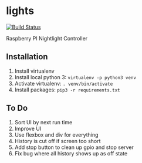 # lights
[![Build Status](https://travis-ci.org/Weizilla/lights.svg?branch=master)](https://travis-ci.org/Weizilla/lights)

Raspberry PI Nightlight Controller

## Installation
1. Install virtualenv
2. Install local python 3: `virtualenv -p python3 venv`
3. Activate virtualenv: `. venv/bin/activate`
4. Install packages: `pip3 -r requirements.txt`

## To Do
1. Sort UI by next run time
2. Improve UI
  1. Use flexbox and div for everything
  2. History is cut off if screen too short
3. Add stop button to clean up gpio and stop server
4. Fix bug where all history shows up as off state
